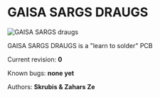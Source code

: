 # GAISA SARGS DRAUGS

![GAISA SARGS draugs](https://github.com/open-lv/air-guard/tree/main/hardware/draugs-pcb/draugs.jpg?raw=true)

GAISA SARGS DRAUGS is a "learn to solder" PCB

Current revision: **0**

Known bugs: **none yet**

Authors: **Skrubis & Zahars Ze**


